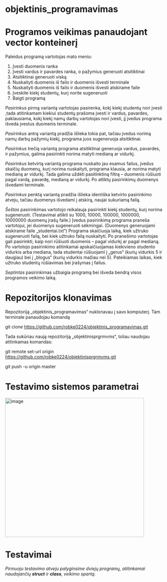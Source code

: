 # objektinis_programavimas

# Programos veikimas panaudojant vector konteinerį

Paleidus programą vartotojas mato meniu:
1.	Įvesti duomenis ranka
2.	Įvesti vardus ir pavardes ranka, o pažymius generuoti atsitiktinai
3.	Atsitiktinai generuoti viską
4.	Nuskaityti duomenis iš failo ir duomenis išvesti terminale
5.	Nuskaityti duomenis iš failo ir duomenis išvesti atskirame faile
6.	Įveskite kiekį studentų, kurį norite sugeneruoti 
7.	Baigti programą

   
*Pasirinkus* pirmą variantą vartotojas pasirenka, kokį kiekį studentų nori įvesti ,tada atitinkamam kiekiui studentų prašoma įvesti ir vardus, pavardes, paklausiama, kokį kiekį namų darbų vartotojas nori įvesti, jį įvedus programa išveda įvestus duomenis terminale.

*Pasirinkus* antrą variantą pradžia išlieka tokia pat, tačiau įvedus norimą namų darbų pažymių kiekį, programa juos sugeneruoja atsitiktinai.

*Pasirinkus* trečią variantą programa atsitiktinai generuoja vardus, pavardes, ir pažymius, galima pasirinkti norima matyti medianą ar vidurkį.

*Pasirinkus* ketvirtą variantą programa nuskaito jau esamus failus, įvedus skaičių duomenų, kurį norima nuskaityti, programa klausia, ar norima matyti medianą ar vidurkį. Tada galima uždėti pasitinktiną filtrą – duomenis rūšiuoti pagal vardą, pavardę, medianą ar vidurkį. Po atliktų pasirinkimų duomenys išvedami terminale.

*Pasirinkus* penktą variantą pradžia išlieka identiška ketvirto pasirinkimo atveju, tačiau duomenys išvedami į atskirą, naujai sukuriamą failą.

*Šeštas* pasirinkimas vartotojo reikalauja pasirinkti kiekį studentų, kurį norima sugeneruoti. (Testavimai atlikti su  1000, 10000, 100000, 1000000, 10000000 duomenų įrašų faile.) Įvedus pasirinkimą programa praneša vartotojui, jei duomenys sugeneruoti sėkmingai. (Duomenys generuojami atskirame faile „studentai.txt“) Programa skaičiuoja laiką, kiek užtruko sugeneruoti failą,  bei kiek užtruko failą nuskaityti. Po pranešimo vartotojas gali pasirinkti, kaip nori rūšiuoti duomenis – pagal vidurkį ar pagal medianą. Po vartotojo pasirinkimo atitinkamai apskaičiuojamas kiekivieno studento vidurkis arba mediana, tada studentai rūšiuojami į „gerus“ (kurių vidurkis 5 ir daugiau) bei į „blogus“ (kurių vidurkis mažiau nei 5). Pateikiamas laikas, kiek užtruko studentų rūšiavimas bei įrašymas į failus.

*Septintas* pasirinkimas užbaigia programą bei išveda bendrą visos programos veikimo laiką.


# 	Repozitorijos klonavimas

Repozitoriją „objektinis_programavimas“ nuklonavau į savo kompiuterį. Tam terminale panaudojau komandą 

git clone https://github.com/robke0224/objektinis_programavimas.git

Tada sukūriau naują repozitoriją „objektinisprgrmvms“, toliau naudojau atitinkamas komandas:

git remote set-url origin https://github.com/robke0224/objektinisprgrmvms.git

git push -u origin master


# Testavimo sistemos parametrai

<img width="445" alt="image" src="https://github.com/robke0224/objektinisprgrmvms/assets/154459735/c7d8af55-d8b1-4383-a09a-09296d8d0dee">


# Testavimai
*Pirmuoju testavimo atveju palyginsime dviejų programų, atitinkamai naudojančių **struct** ir **class**, veikimo spartą.*

